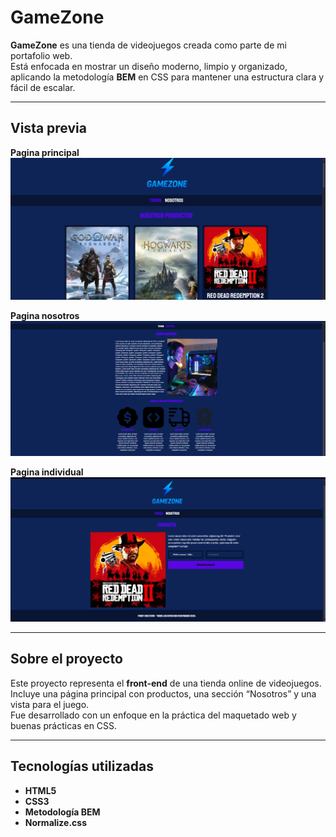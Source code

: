 # GameZone

**GameZone** es una tienda de videojuegos creada como parte de mi portafolio web.  
Está enfocada en mostrar un diseño moderno, limpio y organizado, aplicando la metodología **BEM** en CSS para mantener una estructura clara y fácil de escalar.

---

## Vista previa

**Pagina principal**
![Principal](img/Preview/PaginaPrincipal.png)

**Pagina nosotros**
![Nosotros](img/Preview/PaginaNosotros.png)

**Pagina individual**
![Individual](img/Preview/PaginaIndividual.png)

---

## Sobre el proyecto

Este proyecto representa el **front-end** de una tienda online de videojuegos.  
Incluye una página principal con productos, una sección “Nosotros” y una vista para el juego.  
Fue desarrollado con un enfoque en la práctica del maquetado web y buenas prácticas en CSS.

---

## Tecnologías utilizadas

- **HTML5**  
- **CSS3**  
- **Metodología BEM**  
- **Normalize.css**  
